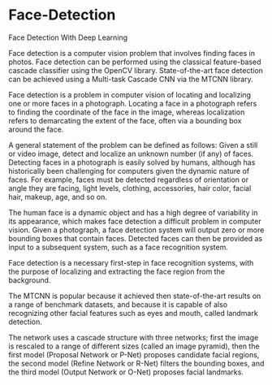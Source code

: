 # Face-Detection
Face Detection With Deep Learning

Face detection is a computer vision problem that involves finding faces in photos. Face detection can be performed using the classical feature-based cascade classifier using the OpenCV library. State-of-the-art face detection can be achieved using a Multi-task Cascade CNN via the MTCNN library.

Face detection is a problem in computer vision of locating and localizing one or more faces in a photograph. Locating a face in a photograph refers to finding the coordinate of the face in the image, whereas localization refers to demarcating the extent of the face, often via a bounding box around the face.

A general statement of the problem can be defined as follows: Given a still or video image, detect and localize an unknown number (if any) of faces. Detecting faces in a photograph is easily solved by humans, although has historically been challenging for computers given the dynamic nature of faces. For example, faces must be detected regardless of orientation or angle they are facing, light levels, clothing, accessories, hair color, facial hair, makeup, age, and so on.

The human face is a dynamic object and has a high degree of variability in its appearance, which makes face detection a difficult problem in computer vision. Given a photograph, a face detection system will output zero or more bounding boxes that contain faces. Detected faces can then be provided as input to a subsequent system, such as a face recognition system.

Face detection is a necessary first-step in face recognition systems, with the purpose of localizing and extracting the face region from the background.

The MTCNN is popular because it achieved then state-of-the-art results on a range of benchmark datasets, and because it is capable of also recognizing other facial features such as eyes and mouth, called landmark detection.

The network uses a cascade structure with three networks; first the image is rescaled to a range of different sizes (called an image pyramid), then the first model (Proposal Network or P-Net) proposes candidate facial regions, the second model (Refine Network or R-Net) filters the bounding boxes, and the third model (Output Network or O-Net) proposes facial landmarks.


